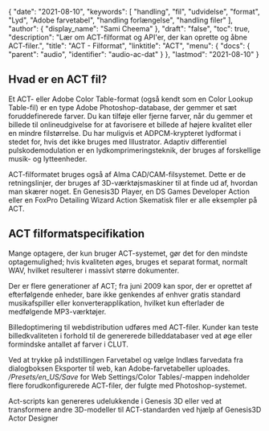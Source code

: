 {
  "date": "2021-08-10",
  "keywords": [
"handling",
"fil",
"udvidelse",
"format",
"Lyd",
"Adobe farvetabel",
"handling forlængelse",
"handling filer"
],
  "author": {
    "display_name": "Sami Cheema"
},
  "draft": "false",
  "toc": true,
  "description": "Lær om ACT-filformat og API'er, der kan oprette og åbne ACT-filer.",
  "title": "ACT - Filformat",
  "linktitle": "ACT",
  "menu": {
    "docs": {
      "parent": "audio",
      "identifier": "audio-ac-dat"
}
},
  "lastmod": "2021-08-10"
}

## Hvad er en ACT fil? ##

Et ACT- eller Adobe Color Table-format (også kendt som en Color Lookup Table-fil) er en type Adobe Photoshop-database, der gemmer et sæt foruddefinerede farver. Du kan tilføje eller fjerne farver, når du gemmer et billede til onlineudgivelse for at favorisere et billede af højere kvalitet eller en mindre filstørrelse. Du har muligvis et ADPCM-krypteret lydformat i stedet for, hvis det ikke bruges med Illustrator. Adaptiv differentiel pulskodemodulation er en lydkomprimeringsteknik, der bruges af forskellige musik- og lytteenheder.

ACT-filformatet bruges også af Alma CAD/CAM-filsystemet. Dette er de retningslinjer, der bruges af 3D-værktøjsmaskiner til at finde ud af, hvordan man skærer noget. En Genesis3D Player, en DS Games Developer Action eller en FoxPro Detailing Wizard Action Skematisk filer er alle eksempler på ACT.

## ACT filformatspecifikation

Mange optagere, der kun bruger ACT-systemet, gør det for den mindste optagemulighed; hvis kvaliteten øges, bruges et separat format, normalt WAV, hvilket resulterer i massivt større dokumenter.

Der er flere generationer af ACT; fra juni 2009 kan spor, der er oprettet af efterfølgende enheder, bare ikke genkendes af enhver gratis standard musikafspiller eller konverterapplikation, hvilket kun efterlader de medfølgende MP3-værktøjer.

Billedoptimering til webdistribution udføres med ACT-filer. Kunder kan teste billedkvaliteten i forhold til de genererede billeddatabaser ved at øge eller formindske antallet af farver i CLUT.

Ved at trykke på indstillingen Farvetabel og vælge Indlæs farvedata fra dialogboksen Eksporter til web, kan Adobe-farvetabeller uploades. */Presets/en_US/Save* for Web Settings/Color Tables/-mappen indeholder flere forudkonfigurerede ACT-filer, der fulgte med Photoshop-systemet.

Act-scripts kan genereres udelukkende i Genesis 3D eller ved at transformere andre 3D-modeller til ACT-standarden ved hjælp af Genesis3D Actor Designer

